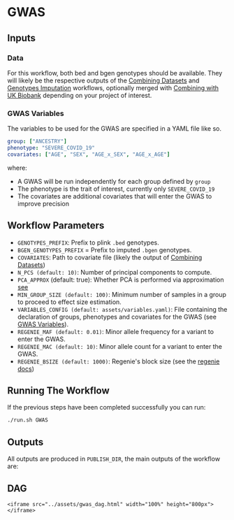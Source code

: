 # GWAS

## Inputs

### Data

For this workflow, both bed and bgen genotypes should be available. They will likely be the respective outputs of the [Combining Datasets](@ref) and [Genotypes Imputation](@ref) workflows, optionally merged with [Combining with UK Biobank](@ref) depending on your project of interest.

### GWAS Variables

The variables to be used for the GWAS are specified in a YAML file like so.

```yaml
group: ["ANCESTRY"]
phenotype: "SEVERE_COVID_19"
covariates: ["AGE", "SEX", "AGE_x_SEX", "AGE_x_AGE"]
```

where:

- A GWAS will be run independently for each group defined by `group`
- The phenotype is the trait of interest, currently only `SEVERE_COVID_19`
- The covariates are additional covariates that will enter the GWAS to improve precision

## Workflow Parameters

- `GENOTYPES_PREFIX`: Prefix to plink `.bed` genotypes.
- `BGEN_GENOTYPES_PREFIX` = Prefix to imputed `.bgen` genotypes.
- `COVARIATES`: Path to covariate file (likely the output of [Combining Datasets](@ref))
- `N_PCS (default: 10)`: Number of principal components to compute.
- `PCA_APPROX` (default: true): Whether PCA is performed via approximation [see](https://www.cog-genomics.org/plink/2.0/strat)
- `MIN_GROUP_SIZE (default: 100)`: Minimum number of samples in a group to proceed to effect size estimation.
- `VARIABLES_CONFIG (default: assets/variables.yaml)`: File containing the declaration of groups, phenotypes and covariates for the GWAS (see [GWAS Variables](@ref)).
- `REGENIE_MAF (default: 0.01)`: Minor allele frequency for a variant to enter the GWAS.
- `REGENIE_MAC (default: 10)`: Minor allele count for a variant to enter the GWAS.
- `REGENIE_BSIZE (default: 1000)`: Regenie's block size (see the [regenie docs](https://rgcgithub.github.io/regenie/))

## Running The Workflow

If the previous steps have been completed successfully you can run:

```bash
./run.sh GWAS
```

## Outputs

All outputs are produced in `PUBLISH_DIR`, the main outputs of the workflow are:


## DAG

```@raw html
<iframe src="../assets/gwas_dag.html" width="100%" height="800px"></iframe>
```